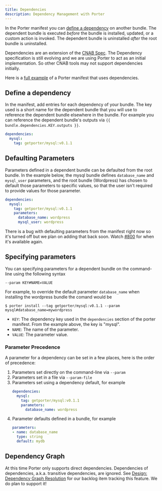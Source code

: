 ```yaml
---
title: Dependencies
description: Dependency Management with Porter
---
```


In the Porter manifest you can [define a dependency](#define-a-dependency) on another 
bundle. The dependent bundle is executed _before_ the bundle is installed, updated, or a custom action is invoked.
The dependent bundle is uninstalled _after_ the root bundle is uninstalled.

Dependencies are an extension of the [CNAB Spec](https://github.com/cnabio/cnab-spec/blob/master/500-CNAB-dependencies.md).
The Dependency specification is still evolving and we are using Porter to act as an initial implementation. So other CNAB 
tools may not support dependencies initially.

Here is a [full example][example] of a Porter manifest that uses dependencies.

## Define a dependency

In the manifest, add entries for each dependency of your bundle. The key used is a short name for the dependent bundle that
you will use to reference the dependent bundle elsewhere in the bundle. For example you can reference the dependent bundle's
outputs via `{{ bundle.dependencies.KEY.outputs }}`.

```yaml
dependencies:
  mysql:
    tag: getporter/mysql:v0.1.1
```

## Defaulting Parameters

Parameters defined in a dependent bundle can be defaulted from the root bundle.
In the example below, the mysql bundle defines `database_name` and
`mysql_user` parameters, and the root bundle (Wordpress) has chosen to default those parameters
to specific values, so that the user isn't required to provide values for those parameter.

```yaml
dependencies:
  mysql:
    tag: getporter/mysql:v0.1.1
    parameters:
      database_name: wordpress
      mysql_user: wordpress
```

There is a bug with defaulting parameters from the manifest right now so it's turned off but we plan on adding that back soon.
Watch [#800](https://github.com/deislabs/porter/issues/800) for when it's available again.

## Specifying parameters

You can specifying parameters for a dependent bundle on the command-line using the following syntax

```
--param KEY#NAME=VALUE
```

For example, to override the default parameter `database_name` when installing the wordpress bundle the comand would be

```
$ porter install --tag getporter/mysql:v0.1.1 --param mysql#database_name=mywordpress
```

* `KEY`: The dependency key used in the `dependencies` section of the porter manifest. From the example above, the key is "mysql".
* `NAME`: The name of the parameter.
* `VALUE`: The parameter value.

### Parameter Precedence

A parameter for a dependency can be set in a few places, here is the order of precedence:

1. Parameters set directly on the command-line via `--param`
1. Parameters set in a file via `--param-file`
1. Parameters set using a dependency default, for example 
    ```yaml
    dependencies:
      mysql:
        tag: getporter/mysql:v0.1.1
        parameters:
          database_name: wordpress
    ```
1. Parameter defaults defined in a bundle, for example
    ```yaml
    parameters:
    - name: database_name
      type: string
      default: mydb
    ```

## Dependency Graph

At this time Porter only supports direct dependencies. Dependencies of dependencies, a.k.a. 
transitive dependencies, are ignored. See [Design: Dependency Graph Resolution](https://github.com/deislabs/porter/issues/69) 
for our backlog item tracking this feature. We do plan to support it!

[example]: /src/build/testdata/bundles/wordpress/porter.yaml